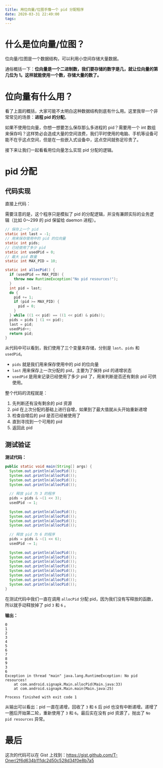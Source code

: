 ```yaml
---
title: 用位向量/位图手撸一个 pid 分配程序
date: 2020-03-31 22:49:00
tags:
---
```

# 什么是位向量/位图？

位向量/位图是一个数据结构，可以利用小空间存储大量数据。

通俗概括一下：**位向量是一个二进制数，我们要存储的数字是几，就让位向量的第几位为 1。这样就能使用一个数，存储大量的数了。**

# 位向量有什么用？

看了上面的概括，大家可能不太明白这种数据结构到底有什么用。这里我举一个非常常见的场景：**进程 pid 的分配**。

如果不使用位向量，你想一想要怎么保存那么多进程的 pid？需要用一个 int 数组来保存吗？这样势必会造成大量的空间浪费，我们平时使用的电脑、手机等设备可能不在乎这点空间，但是在一些嵌入式设备中，这点空间就弥足珍贵了。

接下来让我们一起看看用位向量怎么实现 pid 分配的逻辑。

# pid 分配

## 代码实现

直接上代码：

需要注意的是，这个程序只是模拟了 pid 的分配逻辑，并没有兼顾实际的业务逻辑（比如 0～299 的 pid 保留给 daemon 进程）。

```java
// 保存上一个 pid
static int last = -1;
// 用来保存使用中的 pid 的位向量
static int pids;
// 已经使用了多少 pid
static int usedPid = 0;
// 最大 pid 数量
static int MAX_PID = 10;

static int allocPid() {
  if (usedPid == MAX_PID) {
    throw new RuntimeException("No pid resources!");
  }
  int pid = last;
  do {
    pid += 1;
    if (pid >= MAX_PID) {
      pid = 0;
    }
  } while ((1 << pid) == ((1 << pid) & pids));
  pids = pids | (1 << pid);
  last = pid;
  usedPid++;
  return pid;
}
```

从代码中可以看到，我们使用了三个变量来存储，分别是 `last`、`pids` 和 `usedPid`。

* `pids` 就是我们用来保存使用中的 pid 的位向量
* `last` 用来保存上一次分配的 pid，主要为了保持 pid 的递增状态
* `usedPid` 是用来记录已经使用了多少 pid 了，用来判断是否还有剩余 pid 可供使用。

整个代码的流程就是：

1. 先判断还有没有剩余的 pid 资源
2. pid 在上次分配的基础上进行自增，如果到了最大值就从头开始重新递增
3. 检查自增后的 pid 是否已经被使用了
4. 直到寻找到一个可用的 pid
5. 返回此 pid

## 测试验证

**测试代码：**

```java
public static void main(String[] args) {
  System.out.println(allocPid());
  System.out.println(allocPid());
  System.out.println(allocPid());
  System.out.println(allocPid());
  
  // 释放 pid 为 3 的程序
  pids = pids & ~(1 << 3);
  usedPid -= 1;
  
  System.out.println(allocPid());
  System.out.println(allocPid());
  System.out.println(allocPid());
  System.out.println(allocPid());
  
  // 释放 pid 为 6 的程序
  pids = pids & ~(1 << 6);
  usedPid -= 1;
  
  System.out.println(allocPid());
  System.out.println(allocPid());
  System.out.println(allocPid());
  System.out.println(allocPid());
  System.out.println(allocPid());
  System.out.println(allocPid());
  System.out.println(allocPid());
  System.out.println(allocPid());
}
```

在测试代码中我们一直在调用 `allocPid` 分配 pid，因为我们没有写释放的函数，所以就手动释放掉了 pid  `3` 和 `6` 。

**输出：**

```shell
0
1
2
3
4
5
6
7
8
9
3
6
Exception in thread "main" java.lang.RuntimeException: No pid resources!
	at com.android.signapk.Main.allocPid(Main.java:33)
	at com.android.signapk.Main.main(Main.java:25)

Process finished with exit code 1
```

从输出可以看出：pid 一直在递增，回收了 `3` 和 `6` 后 pid 也没有中断递增。递增了一圈后开始第二轮，重新使用了 `3` 和 `6`。最后实在没有 pid 资源了，抛出了 `No pid resources` 异常。

# 最后

这次的代码可以在 Gist 上找到：https://gist.github.com/T-Oner/2f6d634b111dc2d50c528d34f0e8b7a5

